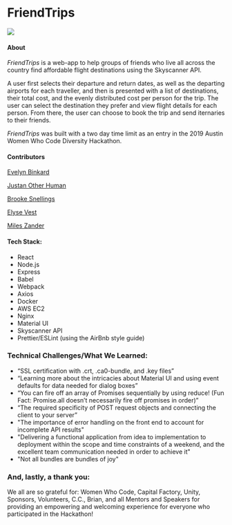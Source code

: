 # FriendTrips

![](https://media.giphy.com/media/dXzpizKAcPRi0dpnUi/giphy.gif)

#### About

*FriendTrips* is a web-app to help groups of friends who live all across the country find affordable flight destinations using the Skyscanner API. 

A user first selects their departure and return dates, as well as the departing airports for each traveller, and then is presented with a list of destinations, their total cost, and the evenly distributed cost per person for the trip. The user can select the destination they prefer and view flight details for each person. From there, the user can choose to book the trip and send iternaries to their friends.

*FriendTrips* was built with a two day time limit as an entry in the 2019 Austin Women Who Code Diversity Hackathon.

#### Contributors

[Evelyn Binkard](https://github.com/evelynbinkard)

[Justan Other Human](https://github.com/justanotherhuman)

[Brooke Snellings](https://github.com/brookesnellings)

[Elyse Vest](https://github.com/evest90)

[Miles Zander](https://github.com/mileszander)

#### Tech Stack:
* React
* Node.js
* Express
* Babel
* Webpack
* Axios
* Docker
* AWS EC2
* Nginx
* Material UI
* Skyscanner API
* Prettier/ESLint (using the AirBnb style guide)

### Technical Challenges/What We Learned:

* “SSL certification with .crt, .ca0-bundle, and .key files”
* “Learning more about the intricacies about Material UI and using event defaults for data needed for dialog boxes”
* “You can fire off an array of Promises sequentially by using reduce! (Fun Fact: Promise.all doesn’t necessarily fire off promises in order)”
* “The required specificity of POST request objects and connecting the client to your server”
* "The importance of error handling on the front end to account for incomplete API results"
* "Delivering a functional application from idea to implementation to deployment within the scope and time constraints of a weekend, and the excellent team communication needed in order to achieve it"
* "Not all bundles are bundles of joy"

### And, lastly, a thank you:
We all are so grateful for:
Women Who Code, Capital Factory, Unity, Sponsors, Volunteers, C.C., Brian, and all Mentors and Speakers for providing an empowering and welcoming experience for everyone who participated in the Hackathon!
